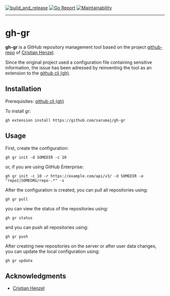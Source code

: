 [![build_and_release](https://github.com/sarumaj/gh-gr/actions/workflows/build_and_release.yml/badge.svg)](https://github.com/sarumaj/gh-gr/actions/workflows/build_and_release.yml)
[![Go Report](https://goreportcard.com/badge/github.com/sarumaj/gh-gr)](https://goreportcard.com/report/github.com/sarumaj/gh-gr)
[![Maintainability](https://img.shields.io/codeclimate/maintainability-percentage/sarumaj/gh-gr.svg)](https://codeclimate.com/github/sarumaj/gh-gr/maintainability)

---

# gh-gr

**gh-gr** is a GitHub repository management tool based on the project [github-repo](https://github.com/CristianHenzel/github-repo) of [Cristian Henzel](https://github.com/CristianHenzel).

Since the original project used a configuration file containing sensitive information, the issue has been adressed by reinventing the tool as an extension to the [github cli (gh)](https://cli.github.com/).

## Installation

Prerequisites: [github cli (gh)](https://cli.github.com/)

To install gr:

```
gh extension install https://github.com/sarumaj/gh-gr
```

## Usage

First, create the configuration:

```
gh gr init -d SOMEDIR -c 10
```

or, if you are using GitHub Enterprise:

```
gh gr init -c 10 -r https://example.com/api/v3/ -d SOMEDIR -e "repo1|SOMEORG/repo-.*" -s
```

After the configuration is created, you can pull all repositories using:

```
gh gr pull
```

you can view the status of the repositories using:

```
gh gr status
```

and you can push all repositories using:

```
gh gr push
```

After creating new repositories on the server or after user data changes, you can update the local configuration using:

```
gh gr update
```

## Acknowledgments

- [Cristian Henzel](https://github.com/CristianHenzel)
